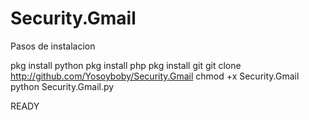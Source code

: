 # Security.Gmail
Pasos de instalacion

pkg install python
pkg install php
pkg install git
git clone http://github.com/Yosoyboby/Security.Gmail
chmod +x Security.Gmail
python Security.Gmail.py

READY
